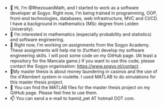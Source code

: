 - 👋 Hi, I’m @RhezouaniMath, and I started to work as a software developer at Sogyo. Right now, I'm being trained in programming, OOP, front-end technologies, databases, web infrastructure, MVC and CI/CD. I have a background in mathematics (MSc degree from Leiden University).
- 👀 I’m interested in mathematics (especially probability and statistics) and software engineering.
- 🌱 Right now, I'm working on assignments from the Sogyo Academy. These assignments will help me to (further) develop my software engineering skills. I will post some code on my GitHub page. (At least a repository for the Mancala game.) If you want to use this code, please contact the Sogyo organisation: https://www.sogyo.nl/contact .
- 🌱My master thesis is about money laundering in casinos and the use of the d'Alembert system in roulette. I used MATLAB to do simulations for this master thesis project.
- 💞️ You can find the MATLAB files for the master thesis project on my GitHub page. Please feel free to use them. 
- 📫 You can send a e-mail to hamid_pet AT hotmail DOT com.
<!---
RhezouaniMath/RhezouaniMath is a ✨ special ✨ repository because its `README.md` (this file) appears on your GitHub profile.
You can click the Preview link to take a look at your changes.
--->
